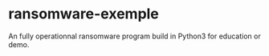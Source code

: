 # ransomware-exemple
An fully operationnal ransomware program build in Python3 for education or demo. 
